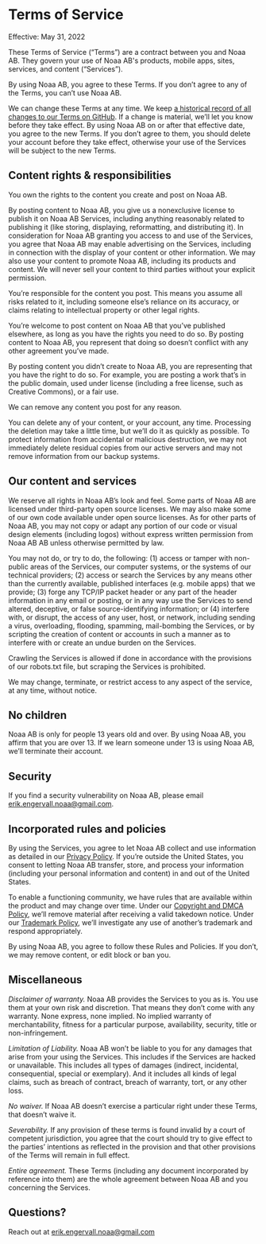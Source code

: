 # Terms of Service

Effective: May 31, 2022

These Terms of Service (“Terms”) are a contract between you and Noaa AB. They
govern your use of Noaa AB's products, mobile apps, sites, services, and content
(“Services”).

By using Noaa AB, you agree to these Terms. If you don’t agree to any of the
Terms, you can’t use Noaa AB.

We can change these Terms at any time. We keep
[a historical record of all changes to our Terms on GitHub](https://github.com/Noaa-AB/public).
If a change is material, we’ll let you know before they take effect. By using
Noaa AB on or after that effective date, you agree to the new Terms. If you
don’t agree to them, you should delete your account before they take effect,
otherwise your use of the Services will be subject to the new Terms.

## Content rights & responsibilities

You own the rights to the content you create and post on Noaa AB.

By posting content to Noaa AB, you give us a nonexclusive license to publish it
on Noaa AB Services, including anything reasonably related to publishing it
(like storing, displaying, reformatting, and distributing it). In consideration
for Noaa AB granting you access to and use of the Services, you agree that Noaa
AB may enable advertising on the Services, including in connection with the
display of your content or other information. We may also use your content to
promote Noaa AB, including its products and content. We will never sell your
content to third parties without your explicit permission.

You’re responsible for the content you post. This means you assume all risks
related to it, including someone else’s reliance on its accuracy, or claims
relating to intellectual property or other legal rights.

You’re welcome to post content on Noaa AB that you’ve published elsewhere, as
long as you have the rights you need to do so. By posting content to Noaa AB,
you represent that doing so doesn’t conflict with any other agreement you’ve
made.

By posting content you didn’t create to Noaa AB, you are representing that you
have the right to do so. For example, you are posting a work that’s in the
public domain, used under license (including a free license, such as Creative
Commons), or a fair use.

We can remove any content you post for any reason.

You can delete any of your content, or your account, any time. Processing the
deletion may take a little time, but we’ll do it as quickly as possible. To
protect information from accidental or malicious destruction, we may not
immediately delete residual copies from our active servers and may not remove
information from our backup systems.

## Our content and services

We reserve all rights in Noaa AB’s look and feel. Some parts of Noaa AB are
licensed under third-party open source licenses. We may also make some of our
own code available under open source licenses. As for other parts of Noaa AB,
you may not copy or adapt any portion of our code or visual design elements
(including logos) without express written permission from Noaa AB AB unless
otherwise permitted by law.

You may not do, or try to do, the following: (1) access or tamper with
non-public areas of the Services, our computer systems, or the systems of our
technical providers; (2) access or search the Services by any means other than
the currently available, published interfaces (e.g. mobile apps) that we
provide; (3) forge any TCP/IP packet header or any part of the header
information in any email or posting, or in any way use the Services to send
altered, deceptive, or false source-identifying information; or (4) interfere
with, or disrupt, the access of any user, host, or network, including sending a
virus, overloading, flooding, spamming, mail-bombing the Services, or by
scripting the creation of content or accounts in such a manner as to interfere
with or create an undue burden on the Services.

Crawling the Services is allowed if done in accordance with the provisions of
our robots.txt file, but scraping the Services is prohibited.

We may change, terminate, or restrict access to any aspect of the service, at
any time, without notice.

## No children

Noaa AB is only for people 13 years old and over. By using Noaa AB, you affirm
that you are over 13. If we learn someone under 13 is using Noaa AB, we’ll
terminate their account.

## Security

If you find a security vulnerability on Noaa AB, please email
[erik.engervall.noaa@gmail.com](mailto:erik.engervall.noaa@gmail.com).

## Incorporated rules and policies

By using the Services, you agree to let Noaa AB collect and use information as
detailed in our
[Privacy Policy](https://github.com/Noaa-AB/public/blob/main/privacy.md). If
you’re outside the United States, you consent to letting Noaa AB transfer,
store, and process your information (including your personal information and
content) in and out of the United States.

To enable a functioning community, we have rules that are available within the
product and may change over time. Under our
[Copyright and DMCA Policy](https://www.github.com/Noaa-AB/public/blob/main/dmca.md),
we’ll remove material after receiving a valid takedown notice. Under our
[Trademark Policy](https://www.github.com/Noaa-AB/public/blob/main/trademark.md),
we’ll investigate any use of another’s trademark and respond appropriately.

By using Noaa AB, you agree to follow these Rules and Policies. If you don’t, we
may remove content, or edit block or ban you.

## Miscellaneous

_Disclaimer of warranty._ Noaa AB provides the Services to you as is. You use
them at your own risk and discretion. That means they don’t come with any
warranty. None express, none implied. No implied warranty of merchantability,
fitness for a particular purpose, availability, security, title or
non-infringement.

_Limitation of Liability._ Noaa AB won’t be liable to you for any damages that
arise from your using the Services. This includes if the Services are hacked or
unavailable. This includes all types of damages (indirect, incidental,
consequential, special or exemplary). And it includes all kinds of legal claims,
such as breach of contract, breach of warranty, tort, or any other loss.

_No waiver._ If Noaa AB doesn’t exercise a particular right under these Terms,
that doesn’t waive it.

_Severability._ If any provision of these terms is found invalid by a court of
competent jurisdiction, you agree that the court should try to give effect to
the parties’ intentions as reflected in the provision and that other provisions
of the Terms will remain in full effect.

_Entire agreement._ These Terms (including any document incorporated by
reference into them) are the whole agreement between Noaa AB and you concerning
the Services.

## Questions?

Reach out at
[erik.engervall.noaa@gmail.com](mailto:erik.engervall.noaa@gmail.com)
